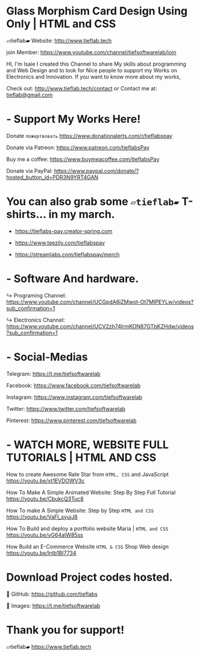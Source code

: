 # Glass Morphism Card Design Using Only | HTML and CSS


▱tieflab▰ Website: http://www.tieflab.tech

join Member: https://www.youtube.com/channel/tiefsoftwarelab/join

HI, I'm Isaie I created this Channel to share My skills about 
programming and Web Design and to look for Nice people to support 
my Works on Electronics and Innovation.
If you want to know more about my works,

Check out: http://www.tieflab.tech/contact 
    or
Contact me at: tieflab@gmail.com

# - Support My Works Here!

Donate `пожертвовать` https://www.donationalerts.com/r/tieflabspay

Donate via Patreon: https://www.patreon.com/tieflabsPay

Buy me a coffee: https://www.buymeacoffee.com/tieflabsPay

Donate via PayPal: https://www.paypal.com/donate/?hosted_button_id=PDR3N9YRT4GAN

# You can also grab some `▱tieflab▰` T-shirts... in my march.

- https://tieflabs-pay.creator-spring.com

- https://www.teezily.com/tieflabspay

- https://streamlabs.com/tieflabspay/merch

# - Software And hardware.

↪️︎ Programing Channel: https://www.youtube.com/channel/UCGpdA6jZMwot-Ot7MIPEYLw/videos?sub_confirmation=1

↪️︎ Electronics Channel: https://www.youtube.com/channel/UCV2zh74lrmKON87GTbKZHdw/videos?sub_confirmation=1

# - Social-Medias

Telegram: https://t.me/tiefsoftwarelab

Facebook:  https://www.facebook.com/tiefsoftwarelab

Instagram: https://www.instagram.com/tiefsoftwarelab

Twitter:  https://www.twitter.com/tiefsoftwarelab

Pinterest: https://www.pinterest.com/tiefsoftwarelab


# - WATCH MORE, WEBSITE FULL TUTORIALS | HTML AND CSS

How to create Awesome Rate Star  from `HTML, CSS` and JavaScript
https://youtu.be/xt1EVDOWV3c

How To Make A Simple Animated Website: Step By Step Full Tutorial 
https://youtu.be/CbukcQ3Tuc8

How To make  A Simple Website:  Step by Step `HTML and CSS` 
https://youtu.be/VaFI_syujJ8

How To Build and deploy a portfolio website Maria | `HTML and CSS`
https://youtu.be/yG64aIW85ss

How  Build an E-Commerce Website  `HTML & CSS` Shop Web design 
https://youtu.be/lnlb1BI7734

# Download Project codes hosted.
🔽 GitHub: https://github.com/tieflabs

🔽 Images:  https://t.me/tiefsoftwarelab

# Thank you for support!
▱tieflab▰ https://www.tieflab.tech
